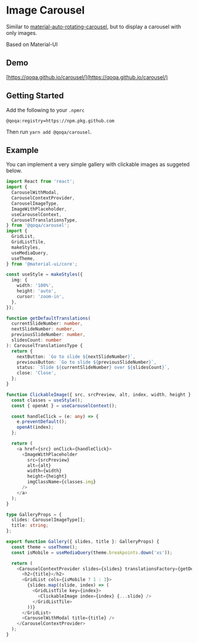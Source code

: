 # Image Carousel

Similar to [material-auto-rotating-carousel](https://github.com/TeamWertarbyte/material-auto-rotating-carousel),
but to display a carousel with only images.

Based on Material-UI

## Demo

[https://qoqa.github.io/carousel/](https://qoqa.github.io/carousel/)

## Getting Started

Add the following to your `.npmrc`

```text
@qoqa:registry=https://npm.pkg.github.com
```

Then run `yarn add @qoqa/carousel`.

## Example

You can implement a very simple gallery with clickable images as suggeted below.

```typescript jsx
import React from 'react';
import {
  CarouselWithModal,
  CarouselContextProvider,
  CarouselImageType,
  ImageWithPlaceholder,
  useCarouselContext,
  CarouselTranslationsType,
} from '@qoqa/carousel';
import {
  GridList,
  GridListTile,
  makeStyles,
  useMediaQuery,
  useTheme,
} from '@material-ui/core';

const useStyle = makeStyles({
  img: {
    width: '100%',
    height: 'auto',
    cursor: 'zoom-in',
  },
});

function getDefaultTranslations(
  currentSlideNumber: number,
  nextSlideNumber: number,
  previousSlideNumber: number,
  slidesCount: number
): CarouselTranslationsType {
  return {
    nextButton: `Go to slide ${nextSlideNumber}`,
    previousButton: `Go to slide ${previousSlideNumber}`,
    status: `Slide ${currentSlideNumber} over ${slidesCount}`,
    close: 'Close',
  };
}

function ClickableImage({ src, srcPreview, alt, index, width, height }: any) {
  const classes = useStyle();
  const { openAt } = useCarouselContext();

  const handleClick = (e: any) => {
    e.preventDefault();
    openAt(index);
  };

  return (
    <a href={src} onClick={handleClick}>
      <ImageWithPlaceholder
        src={srcPreview}
        alt={alt}
        width={width}
        height={height}
        imgClassName={classes.img}
      />
    </a>
  );
}

type GalleryProps = {
  slides: CarouselImageType[];
  title: string;
};

export function Gallery({ slides, title }: GalleryProps) {
  const theme = useTheme();
  const isMobile = useMediaQuery(theme.breakpoints.down('xs'));

  return (
    <CarouselContextProvider slides={slides} translationsFactory={getDefaultTranslations}>
      <h2>{title}</h2>
      <GridList cols={isMobile ? 1 : 3}>
        {slides.map((slide, index) => (
          <GridListTile key={index}>
            <ClickableImage index={index} {...slide} />
          </GridListTile>
        ))}
      </GridList>
      <CarouselWithModal title={title} />
    </CarouselContextProvider>
  );
}
```
